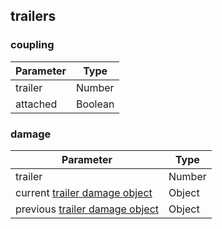 ## trailers

### coupling
| Parameter | Type     |
| ----------| -------- |
| trailer   | Number   |
| attached  | Boolean  |

### damage
| Parameter                                               | Type    |
| --------------------------------------------------------| ------- |
| trailer                                                 | Number  |
| current [trailer damage object](data.md#trailerdamage)  | Object  |
| previous [trailer damage object](data.md#trailerdamage) | Object  |